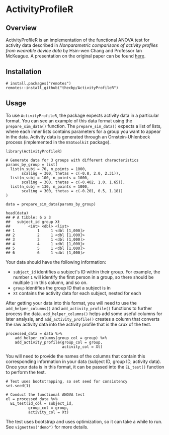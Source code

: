 # ActivityProfileR

## Overview

ActivityProfileR is an implementation of the functional ANOVA test for activity data described in *Nonparametric comparisons of activity profiles from wearable device data* by Hsin-wen Chang and Professor Ian McKeague. A presentation on the original paper can be found [here](https://www.ima.umn.edu/materials/2019-2020/DW9.16-17.19/28237/talk_Minneapolis.pdf).  

## Installation

```
# install.packages("remotes")
remotes::install_github("thecbp/ActivityProfileR")
```

## Usage

To use `ActivityProfileR`, the package expects activity data in a particular format. You can see an example of this data format using the `prepare_sim_data()` function. The `prepare_sim_data()` expects a list of lists, where each inner lists contains parameters for a group you want to appear in the data. Activity data is generated through an Ornstein-Uhlenbeck process (implemented in the `ESGtoolkit` package).

```
library(ActivityProfileR)

# Generate data for 3 groups with different characteristics
params_by_group = list(
  list(n_subj = 70, n_points = 1000, 
       scaling = 300, thetas = c(-0.8, 2.0, 2.31)),
  list(n_subj = 100, n_points = 1000, 
       scaling = 300, thetas = c(-0.402, 1.0, 1.65)),
  list(n_subj = 130, n_points = 1000, 
       scaling = 300, thetas = c(-0.201, 0.5, 1.18))
)

data = prepare_sim_data(params_by_group)
```

```
head(data)
## # A tibble: 6 x 3
##   subject_id group Xt           
##        <int> <dbl> <list>       
## 1          1     1 <dbl [1,000]>
## 2          2     1 <dbl [1,000]>
## 3          3     1 <dbl [1,000]>
## 4          4     1 <dbl [1,000]>
## 5          5     1 <dbl [1,000]>
## 6          6     1 <dbl [1,000]>
```

Your data should have the following information:

- `subject_id` identifies a subject's ID within their group. For example, the number `1` will identify the first person in a group, so there should be multiple `1` in this column, and so on.
- `group` identifies the group ID that a subject is in
- `Xt` contains the activity data for each subject, nested for each 

After getting your data into this format, you will need to use the `add_helper_columns()` and `add_activity_profile()` functions to further process the data. `add_helper_columns()` helps add some useful columns for later analysis, and `add_activity_profile()` creates a column that converts the raw activity data into the activity profile that is the crux of the test.

```
processed_data = data %>% 
    add_helper_columns(group_col = group) %>% 
    add_activity_profile(group_col = group, 
                         activity_col = Xt)
```

You will need to provide the names of the columns that contain this corresponding information in your data (subject ID, group ID, activity data). Once your data is in this format, it can be passed into the `EL_test()` function to perform the test.

```
# Test uses bootstrapping, so set seed for consistency
set.seed(1)

# Conduct the functional ANOVA test
el = processed_data %>% 
  EL_test(id_col = subject_id,
          group_col = group,
          activity_col = Xt)
```

The test uses bootstrap and uses optimization, so it can take a while to run. See `vignettes("demo")` for more details.